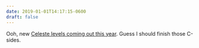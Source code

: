 ```yaml
---
date: 2019-01-01T14:17:15-0600
draft: false
---
```




Ooh, new [Celeste levels coming out this year](https://www.polygon.com/2018/12/30/18161392/celeste-new-levels-2019). Guess I should finish those C-sides.



